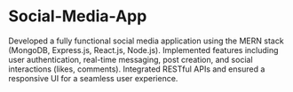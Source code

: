 # Social-Media-App
Developed a fully functional social media application using the MERN stack (MongoDB, Express.js, React.js, Node.js). Implemented features including user authentication, real-time messaging, post creation, and social interactions (likes, comments). Integrated RESTful APIs and ensured a responsive UI for a seamless user experience.
